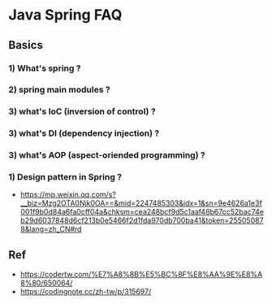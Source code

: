 # Java Spring FAQ

## Basics

### 1) What's spring ?
### 2) spring main modules ?
### 3) what's IoC (inversion of control) ?
### 3) what's DI (dependency injection) ?
### 3) what's AOP (aspect-oriended programming) ?

### 1) Design pattern in Spring ?
- https://mp.weixin.qq.com/s?__biz=Mzg2OTA0Njk0OA==&mid=2247485303&idx=1&sn=9e4626a1e3f001f9b0d84a6fa0cff04a&chksm=cea248bcf9d5c1aaf48b67cc52bac74eb29d6037848d6cf213b0e5466f2d1fda970db700ba41&token=255050878&lang=zh_CN#rd

## Ref
- https://codertw.com/%E7%A8%8B%E5%BC%8F%E8%AA%9E%E8%A8%80/650064/
- https://codingnote.cc/zh-tw/p/315697/